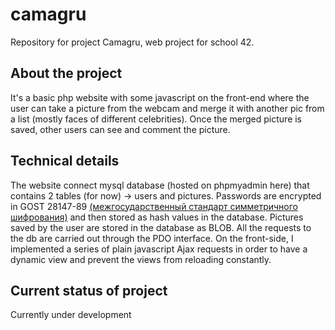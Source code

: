 # camagru
Repository for project Camagru, web project for school 42.

## About the project
It's a basic php website with some javascript on the front-end where the user can take a picture from the webcam and merge it with another pic from a list (mostly faces of different celebrities). Once the merged picture is saved, other users can see and comment the picture.

## Technical details

The website connect mysql database (hosted on phpmyadmin here) that contains 2 tables (for now) -> users and pictures. Passwords are encrypted in GOST 28147-89 [(межгосударственный стандарт симметричного шифрования)](https://en.wikipedia.org/wiki/GOST_(block_cipher)) and then stored as hash values in the database.
Pictures saved by the user are stored in the database as BLOB.
All the requests to the db are carried out through the PDO interface.
On the front-side, I implemented a series of plain javascript Ajax requests in order to have a dynamic view and prevent the views from reloading constantly.

## Current status of project

Currently under development 

